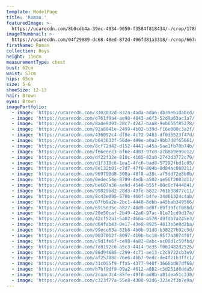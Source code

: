 ```yaml
---
template: ModelPage
title: 'Roman '
featuredImage: >-
  https://ucarecdn.com/8b0cdb4a-39ec-4034-9050-f3584f818434/-/crop/1788x1212/0,70/-/preview/
imageThumbnail: >-
  https://ucarecdn.com/04f29889-dc68-48ed-872d-496fd81a3318/-/crop/667x964/581,187/-/preview/
firstName: Roman
collection: Boys
height: 116cm
measurementType: chest
bust: 62cm
waist: 57cm
hips: 65cm
size: 5-6
shoeSize: 12-13
hair: Brown
eyes: Brown
imagePortfolio:
  - image: 'https://ucarecdn.com/3303032d-832a-4ada-ada6-db39e61dabcd/'
  - image: 'https://ucarecdn.com/e761f9a4-ae90-4043-a6f3-52d9a63ac1a7/'
  - image: 'https://ucarecdn.com/8a4e9d93-28c7-4247-baa8-9eb655f85278/'
  - image: 'https://ucarecdn.com/92a8841e-2499-4b02-b39d-f16e000c3a2f/'
  - image: 'https://ucarecdn.com/436092c4-df8e-4c72-9483-df0d5523f47d/'
  - image: 'https://ucarecdn.com/b643633f-56de-499e-a0a2-9bb7d8f65661/'
  - image: 'https://ucarecdn.com/8cf72d42-d152-4441-a45a-5ae1fb78b74b/'
  - image: 'https://ucarecdn.com/f66eeec3-bf6e-4d83-97c8-a7b8b9e99c12/'
  - image: 'https://ucarecdn.com/df22f32e-810c-4105-82a0-2743d3772c79/'
  - image: 'https://ucarecdn.com/d1f310c6-1ea1-4fc6-bad8-57292fbd1c05/'
  - image: 'https://ucarecdn.com/8e132b01-c7d7-47f0-804b-0d84ac080211/'
  - image: 'https://ucarecdn.com/969790d8-300a-48f8-a38c-af5dd72e8b0b/'
  - image: 'https://ucarecdn.com/0edec54e-8709-4edb-a502-ae56f2003d11/'
  - image: 'https://ucarecdn.com/be687a36-ae9d-4540-b55f-88c6c7444841/'
  - image: 'https://ucarecdn.com/99829bd2-28d3-49fe-b822-761b38d77c11/'
  - image: 'https://ucarecdn.com/8c43e095-570b-466f-b4fe-34d61324c4ab/'
  - image: 'https://ucarecdn.com/07fb9a2e-2bc1-4448-8dbb-a45bab349566/'
  - image: 'https://ucarecdn.com/6915d35c-a827-48d9-ad8f-69f39fcf08bd/'
  - image: 'https://ucarecdn.com/20e50caf-2b49-42a6-97ac-81e71cd9d17e/'
  - image: 'https://ucarecdn.com/42cf52a1-5a82-466a-a578-d9fdb7a245e3/'
  - image: 'https://ucarecdn.com/d64fab43-0e17-43e8-8925-4813e5e8d2ba/'
  - image: 'https://ucarecdn.com/99ece63a-82b8-4b0b-91d8-b38227b92c9d/'
  - image: 'https://ucarecdn.com/0037012f-8097-419b-bc18-95f7a3074f0f/'
  - image: 'https://ucarecdn.com/c9d1fe6f-ce98-4a82-8abc-ac08d1c59fbd/'
  - image: 'https://ucarecdn.com/7e8192c6-a5c3-4414-9e35-f061482d2525/'
  - image: 'https://ucarecdn.com/86d94685-c299-4c71-ae13-c2c9722cb3e9/'
  - image: 'https://ucarecdn.com/af25788c-76e6-4bb7-9edc-de4f21b3ffc1/'
  - image: 'https://ucarecdn.com/31c055f9-ffa5-4377-940f-3666bd87df68/'
  - image: 'https://ucarecdn.com/b7bf9df9-09a2-4612-a882-c5d251d6dda5/'
  - image: 'https://ucarecdn.com/2caac3c4-85fe-49f8-ad8b-a81dea51c330/'
  - image: 'https://ucarecdn.com/c323f77a-55e8-4300-92d6-323e2f3b7e9a/'
---
```


